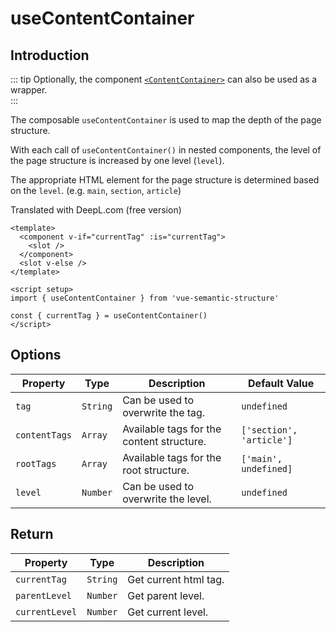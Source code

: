 # useContentContainer

## Introduction

::: tip
Optionally, the component [`<ContentContainer>`](../components/content-container) can also be used as a wrapper.  
:::

The composable `useContentContainer` is used to map the depth of the page structure.

With each call of `useContentContainer()` in nested components, the level of the page structure is increased by one level (`level`).

The appropriate HTML element for the page structure is determined based on the `level`. (e.g. `main`, `section`, `article`)

Translated with DeepL.com (free version)

```vue
<template>
  <component v-if="currentTag" :is="currentTag">
    <slot />
  </component>
  <slot v-else />
</template>

<script setup>
import { useContentContainer } from 'vue-semantic-structure'

const { currentTag } = useContentContainer()
</script>

```

## Options

| Property      | Type     | Description                               | Default Value            |
| ------------- | -------- | ----------------------------------------- | ------------------------ |
| `tag`         | `String` | Can be used to overwrite the tag.         | `undefined`              |
| `contentTags` | `Array`  | Available tags for the content structure. | `['section', 'article']` |
| `rootTags`    | `Array`  | Available tags for the root structure.    | `['main', undefined]`    |
| `level`       | `Number` | Can be used to overwrite the level.       | `undefined`              |

## Return

| Property       | Type     | Description           |
| -------------- | -------- | --------------------- |
| `currentTag`   | `String` | Get current html tag. |
| `parentLevel`  | `Number` | Get parent level.     |
| `currentLevel` | `Number` | Get current level.    |
